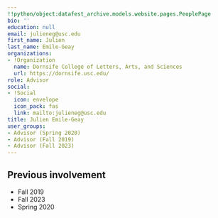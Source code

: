 ```yaml
---
!!python/object:datafest_archive.models.website.pages.PeoplePage
bio: ''
education: null
email: julieneg@usc.edu
first_name: Julien
last_name: Emile-Geay
organizations:
- !Organization
  name: Dornsife College of Letters, Arts, and Sciences
  url: https://dornsife.usc.edu/
role: Advisor
social:
- !Social
  icon: envelope
  icon_pack: fas
  link: mailto:julieneg@usc.edu
title: Julien Emile-Geay
user_groups:
- Advisor (Spring 2020)
- Advisor (Fall 2019)
- Advisor (Fall 2023)
---
```


## Previous involvement

* Fall 2019
* Fall 2023
* Spring 2020